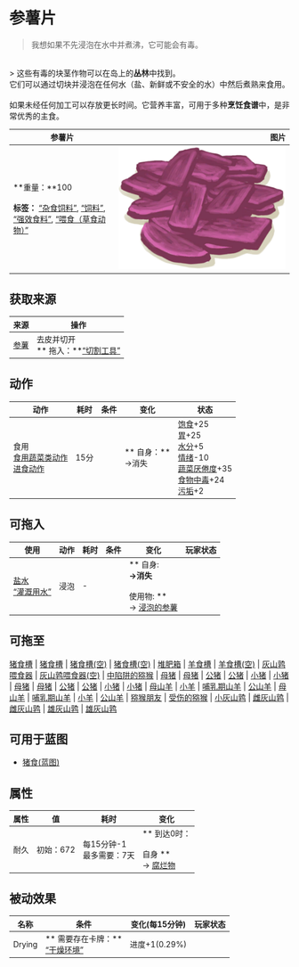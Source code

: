 # 参薯片  
> 我想如果不先浸泡在水中并煮沸，它可能会有毒。  
<br>  
> 这些有毒的块茎作物可以在岛上的<b>丛林</b>中找到。<br>它们可以通过切块并浸泡在任何水（盐、新鲜或不安全的水）中然后煮熟来食用。<br><br>如果未经任何加工可以存放更长时间。它营养丰富，可用于多种<b>烹饪食谱</b>中，是非常优秀的主食。  
  
  参薯片  |   图片   
 ----  |  ----:   
 **重量：**100<br><br>**标签：**	[“杂食饲料”](tag_FeedOmnivorous.md), [“饲料”](tag_Feed.md), [“强效食料”](tag_FeedRich.md), [“喂食（草食动物）”](tag_FeedHerb.md)  |  <img decoding="async" src="Sprite/YamCut.png" href="a.md" style="max-width:300px;max-height:300px;">   
  
## 获取来源  
来源  |  操作  
----  |  ----  
[参薯](Yam.md)  |  去皮并切开<br>** 拖入：**[“切割工具”](tag_Cutter.md)  
## 动作  
动作  |  耗时  |  条件  |  变化  |  状态  
----  |  ----  |  ----  |  ----  |  ----  
食用<br>[食用蔬菜类动作](VegetarianAction.md)<br>[进食动作](EatingAction.md)  |  15分  |    |  ** 自身：**<br>→消失  |  [饱食](Satiation.md)+25<br>[胃](Stomach.md)+25<br>[水分](Hydration.md)+5<br>[情绪](Morale.md)-10<br>[蔬菜<nobr>厌倦度</nobr>](SaturationVegetables.md)+35<br>[食物中毒](FoodPoisoning.md)+24<br>[污垢](Filth.md)+2  
## 可拖入  
使用  |  动作  |  耗时  |  条件  |  变化  |  玩家状态  
----  |  ----  |  ----  |  ----  |  ----  |  ----  
[盐水](LQ_WaterSalt.md)<br>[“灌溉用水”](tag_WaterFresh.md)  |  浸泡<br>  |  -  |    |  ** 自身: **<br>→消失<br><br>** 使用物: **<br>→ [浸泡的参薯](LQ_SoakedYam.md)  |    
## 可拖至  
[猪食槽](BoarFeeder.md) | [猪食槽](BoarFeeder.md) | [猪食槽(空)](BoarFeederEmpty.md) | [猪食槽(空)](BoarFeederEmpty.md) | [堆肥箱](CompostBin.md) | [羊食槽](GoatFeeder.md) | [羊食槽(空)](GoatFeederEmpty.md) | [灰山鹑喂食器](PartridgeFeeder.md) | [灰山鹑喂食器(空)](PartridgeFeederEmpty.md) | [中陷阱的猕猴](CageTrapMacaque.md) | [母猪](BoarEnclosureFemale.md) | [母猪](BoarEnclosureFemale.md) | [公猪](BoarEnclosureMale.md) | [公猪](BoarEnclosureMale.md) | [小猪](BoarEnclosurePiglet.md) | [小猪](BoarEnclosurePiglet.md) | [母猪](BoarTiedFemale.md) | [母猪](BoarTiedFemale.md) | [公猪](BoarTiedMale.md) | [公猪](BoarTiedMale.md) | [小猪](BoarTiedPiglet.md) | [小猪](BoarTiedPiglet.md) | [母山羊](GoatEnclosureFemale.md) | [小羊](GoatEnclosureKid.md) | [哺乳期山羊](GoatEnclosureLactating.md) | [公山羊](GoatEnclosureMale.md) | [母山羊](GoatTiedFemale.md) | [哺乳期山羊](GoatTiedFemaleLactating.md) | [小羊](GoatTiedKid.md) | [公山羊](GoatTiedMale.md) | [猕猴朋友](MacaqueFriend.md) | [受伤的猕猴](MacaqueWounded.md) | [小灰山鹑](PartridgeChick.md) | [雌灰山鹑](PartridgeFemaleEnclosure.md) | [雌灰山鹑](PartridgeFemaleLive.md) | [雄灰山鹑](PartridgeMaleEnclosure.md) | [雄灰山鹑](PartridgeMaleLive.md)  
## 可用于蓝图  
- [猪食(蓝图)](Bp_FeedBoar.md)  
  
  
## 属性   
属性  |  值  |  耗时  |  变化  
----  |  ----  |  ----  |  ----  
耐久  |  初始：672  |  每15分钟-1<br>最多需要：7天  |  ** 到达0时： **<br><br>** 自身 **<br>→ [腐烂物](RottenRemains.md)  
## 被动效果  
名称  |  条件  |  变化(每15分钟)  |  玩家状态  
----  |  ----  |  ----  |  ----  
Drying  |  ** 需要存在卡牌：**<br>[“干燥环境”](tag_EnvDry.md)  |  进度+1(0.29%)  |    


<script>document.title="参薯片 - 卡牌生存百科 Card Survival Wiki";</script>